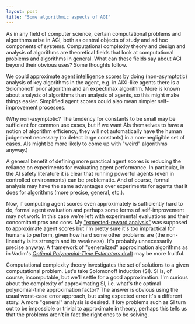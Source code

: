 ```yaml
---
layout: post
title: "Some algorithmic aspects of AGI"
---
```


As in any field of computer science, certain computational problems and
algorithms arise in AGI, both as central objects of study and ad hoc components
of systems.
Computational complexity theory and design and analysis of algorithms are
theoretical fields that look at computational problems and algorithms in
general.
What can these fields say about AGI beyond their obvious uses?
Some thoughts follow.

We could approximate [agent intelligence scores][scores] by doing
(non-asymptotic) analysis of key algorithms in the agent, e.g. in AIXI-like
agents there is a Solomonoff prior algorithm and an expectimax algorithm.
More is known about analysis of algorithms than analysis of agents, so
this might make things easier.
Simplified agent scores could also mean simpler self-improvement processes.

(Why non-asymptotic?
The tendency for constants to be small may be sufficient for common use cases,
but if we want AIs themselves to have a notion of algorithm efficiency,
they will not automatically have the human judgement necessary (to detect
large constants) in a non-negligible set of cases.
AIs might be more likely to come up with "weird" algorithms anyway.)

A general benefit of defining more practical agent scores is reducing the
reliance on experiments for evaluating agent performance.
In particular, in the AI safety literature it is clear that running powerful
agents (even in controlled environments) can be problematic.
And of course, formal analysis may have the same advantages over experiments
for agents that it does for algorithms (more precise, general, etc.).

Now, if computing agent scores even approximately is sufficiently hard to do,
formal agent evaluation and perhaps some forms of self-improvement may not
work.
In this case we're left with experimental evaluations and their concomitant
pros and cons.
My ["expected-reward analysis"][aoaapa] was supposed to approximate agent
scores but I'm pretty sure it's too impractical for humans to perform, given
how hard some other problems are (the non-linearity is its strength and its
weakness).
It's probably unnecessarily precise anyway.
A framework of "generalized" approximation algorithms as in Vadim's [_Optimal
Polynomial-Time Estimators_ draft][optimalpredictors] may be more fruitful.

Computational complexity theory investigates the set of solutions to a given
computational problem.
Let's take Solomonoff induction (SI).
SI is, of course, incomputable, but we'll settle for a good approximation.
I'm curious about the complexity of approximating SI, i.e. what's the optimal
polynomial-time approximation factor?
The answer is obvious using the usual worst-case error approach, but using
expected error it's a different story.
A more "general" analysis is desired.
If key problems such as SI turn out to be impossible or trivial to approximate
in theory, perhaps this tells us that the problems aren't in fact the right
ones to be solving.


[aoaapa]: http://arxiv.org/abs/1601.03411
[optimalpredictors]: https://github.com/antiquark/FAI/tree/master/Optimal%20Predictors
[scores]: http://arxiv.org/abs/0712.3329
